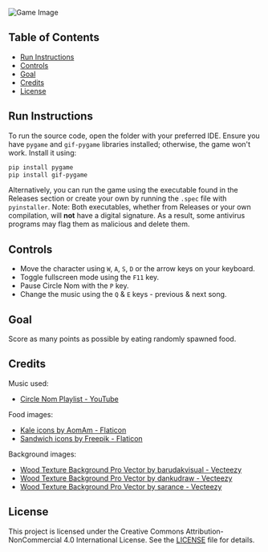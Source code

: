 ![Game Image](image/others/readme_image_1.png)

## Table of Contents
- [Run Instructions](#run-instructions)
- [Controls](#controls)
- [Goal](#goal)
- [Credits](#credits)
- [License](#license)

## Run Instructions

To run the source code, open the folder with your preferred IDE. Ensure you have `pygame` and  `gif-pygame` libraries installed; otherwise, the game won't work. Install it using:

```sh
pip install pygame
pip install gif-pygame
```

Alternatively, you can run the game using the executable found in the Releases section or create your own by running the `.spec` file with `pyinstaller`. Note: Both executables, whether from Releases or your own compilation, will **not** have a digital signature. As a result, some antivirus programs may flag them as malicious and delete them.

## Controls

- Move the character using `W`, `A`, `S`, `D` or the arrow keys on your keyboard.
- Toggle fullscreen mode using the `F11` key.
- Pause Circle Nom with the `P` key.
- Change the music using the `Q` & `E` keys - previous & next song.

## Goal

Score as many points as possible by eating randomly spawned food.

## Credits

Music used:
- [Circle Nom Playlist - YouTube](https://youtube.com/playlist?list=PLXh2LnVpYeGshiAfckrBB0CvswgWv08WY&si=fghVy5HBqIqqJyV8)

Food images:
- [Kale icons by AomAm - Flaticon](https://www.flaticon.com/free-icons/kale)
- [Sandwich icons by Freepik - Flaticon](https://www.flaticon.com/free-icons/sandwich)

Background images:
- [Wood Texture Background Pro Vector by barudakvisual - Vecteezy](https://www.vecteezy.com/vector-art/2173386-wood-texture-background)
- [Wood Texture Background Pro Vector by dankudraw - Vecteezy](https://www.vecteezy.com/vector-art/3343397-wood-texture-background)
- [Wood Texture Background Pro Vector by sarance - Vecteezy](https://www.vecteezy.com/vector-art/3157015-wood-texture-background)

## License

This project is licensed under the Creative Commons Attribution-NonCommercial 4.0 International License. See the [LICENSE](./LICENSE) file for details.